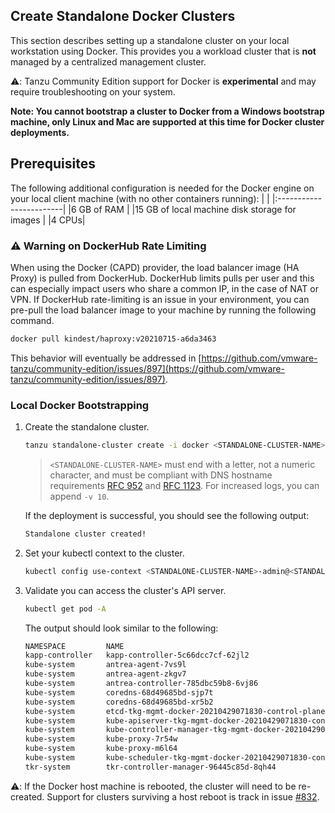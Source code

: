 ## Create Standalone Docker Clusters

This section describes setting up a standalone cluster on your local workstation
using Docker. This provides you a workload cluster that is **not** managed by a centralized management cluster.

⚠️: Tanzu Community Edition support for Docker is **experimental** and may require troubleshooting on your system.

**Note: You cannot bootstrap a cluster to Docker from a Windows bootstrap machine, only Linux and Mac are supported at this time for Docker cluster deployments.**

## Prerequisites
The following additional configuration is needed for the Docker engine on your local client machine (with no other containers running):
| |
|:------------------------|
|6 GB of RAM |
|15 GB of local machine disk storage for images |
|4 CPUs|

### ⚠️  Warning on DockerHub Rate Limiting

When using the Docker (CAPD) provider, the load balancer image (HA Proxy) is
pulled from DockerHub. DockerHub limits pulls per user and this can especially
impact users who share a common IP, in the case of NAT or VPN. If DockerHub
rate-limiting is an issue in your environment, you can pre-pull the load
balancer image to your machine by running the following command.

```sh
docker pull kindest/haproxy:v20210715-a6da3463
```

This behavior will eventually be addressed in
[https://github.com/vmware-tanzu/community-edition/issues/897](https://github.com/vmware-tanzu/community-edition/issues/897).

### Local Docker Bootstrapping

1. Create the standalone cluster.

    ```sh
    tanzu standalone-cluster create -i docker <STANDALONE-CLUSTER-NAME>
    ```
    >``<STANDALONE-CLUSTER-NAME>`` must end with a letter, not a numeric character, and must be compliant with DNS hostname requirements [RFC 952](https://tools.ietf.org/html/rfc952) and [RFC 1123](https://tools.ietf.org/html/rfc1123).
    > For increased logs, you can append `-v 10`.

   If the deployment is successful, you should see the following output:

    ```txt
    Standalone cluster created!
    ```

2. Set your kubectl context to the cluster.

    ```sh
    kubectl config use-context <STANDALONE-CLUSTER-NAME>-admin@<STANDALONE-CLUSTER-NAME>
    ```

3. Validate you can access the cluster's API server.

    ```sh
    kubectl get pod -A
    ```
    The output should look similar to the following:

    ```sh
    NAMESPACE         NAME                                                                         READY   STATUS    RESTARTS   AGE
    kapp-controller   kapp-controller-5c66dcc7cf-62jl2                                             1/1     Running   0          3m52s
    kube-system       antrea-agent-7vs9l                                                           2/2     Running   0          3m52s
    kube-system       antrea-agent-zkgv7                                                           2/2     Running   0          3m28s
    kube-system       antrea-controller-785dbc59b8-6vj86                                           1/1     Running   0          3m52s
    kube-system       coredns-68d49685bd-sjp7t                                                     1/1     Running   0          3m52s
    kube-system       coredns-68d49685bd-xr5b2                                                     1/1     Running   0          3m52s
    kube-system       etcd-tkg-mgmt-docker-20210429071830-control-plane-vd8nl                      1/1     Running   0          4m12s
    kube-system       kube-apiserver-tkg-mgmt-docker-20210429071830-control-plane-vd8nl            1/1     Running   0          4m12s
    kube-system       kube-controller-manager-tkg-mgmt-docker-20210429071830-control-plane-vd8nl   1/1     Running   0          4m12s
    kube-system       kube-proxy-7r54w                                                             1/1     Running   0          3m28s
    kube-system       kube-proxy-m6l64                                                             1/1     Running   0          3m52s
    kube-system       kube-scheduler-tkg-mgmt-docker-20210429071830-control-plane-vd8nl            1/1     Running   0          4m12s
    tkr-system        tkr-controller-manager-96445c85d-8qh44                                       1/1     Running   0          3m52s
    ```

⚠️: If the Docker host machine is rebooted, the cluster will need to be
re-created. Support for clusters surviving a host reboot is track in issue
[#832](https://github.com/vmware-tanzu/community-edition/issues/832).

